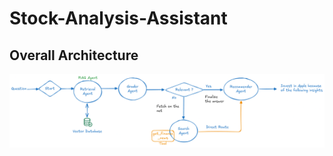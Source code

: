 # Stock-Analysis-Assistant

## Overall Architecture

![Architecture Overall](./images/architecture_overall.png)